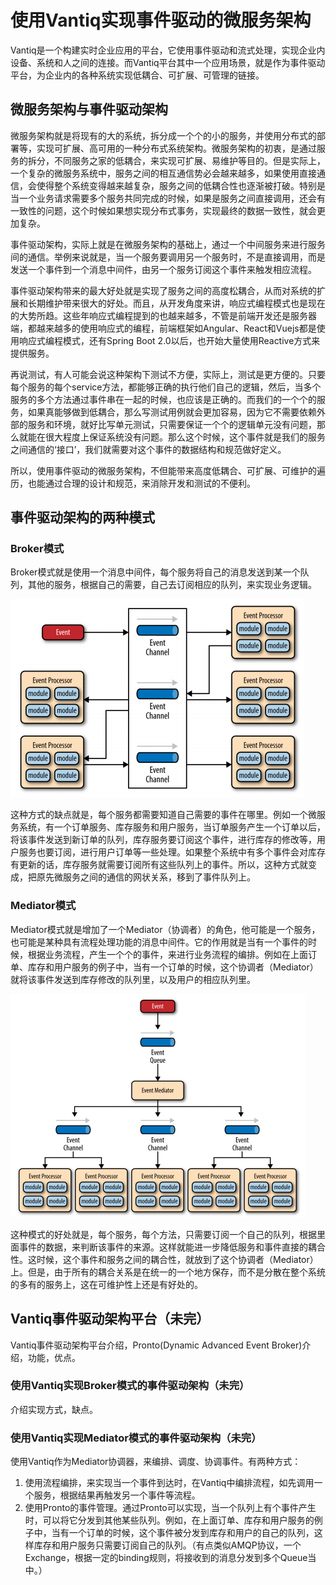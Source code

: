 # 使用Vantiq实现事件驱动的微服务架构

Vantiq是一个构建实时企业应用的平台，它使用事件驱动和流式处理，实现企业内设备、系统和人之间的连接。而Vantiq平台其中一个应用场景，就是作为事件驱动平台，为企业内的各种系统实现低耦合、可扩展、可管理的链接。

## 微服务架构与事件驱动架构
微服务架构就是将现有的大的系统，拆分成一个个的小的服务，并使用分布式的部署等，实现可扩展、高可用的一种分布式系统架构。微服务架构的初衷，是通过服务的拆分，不同服务之家的低耦合，来实现可扩展、易维护等目的。但是实际上，一个复杂的微服务系统中，服务之间的相互通信势必会越来越多，如果使用直接通信，会使得整个系统变得越来越复杂，服务之间的低耦合性也逐渐被打破。特别是当一个业务请求需要多个服务共同完成的时候，如果是服务之间直接调用，还会有一致性的问题，这个时候如果想实现分布式事务，实现最终的数据一致性，就会更加复杂。

事件驱动架构，实际上就是在微服务架构的基础上，通过一个中间服务来进行服务间的通信。举例来说就是，当一个服务要调用另一个服务时，不是直接调用，而是发送一个事件到一个消息中间件，由另一个服务订阅这个事件来触发相应流程。

事件驱动架构带来的最大好处就是实现了服务之间的高度松耦合，从而对系统的扩展和长期维护带来很大的好处。而且，从开发角度来讲，响应式编程模式也是现在的大势所趋。这些年响应式编程提到的也越来越多，不管是前端开发还是服务器端，都越来越多的使用响应式的编程，前端框架如Angular、React和Vuejs都是使用响应式编程模式，还有Spring Boot 2.0以后，也开始大量使用Reactive方式来提供服务。

再说测试，有人可能会说这种架构下测试不方便，实际上，测试是更方便的。只要每个服务的每个service方法，都能够正确的执行他们自己的逻辑，然后，当多个服务的多个方法通过事件串在一起的时候，也应该是正确的。而我们的一个个的服务，如果真能够做到低耦合，那么写测试用例就会更加容易，因为它不需要依赖外部的服务和环境，就好比写单元测试，只需要保证一个个的逻辑单元没有问题，那么就能在很大程度上保证系统没有问题。那么这个时候，这个事件就是我们的服务之间通信的‘接口’，我们就需要对这个事件的数据结构和规范做好定义。

所以，使用事件驱动的微服务架构，不但能带来高度低耦合、可扩展、可维护的遍历，也能通过合理的设计和规范，来消除开发和测试的不便利。

## 事件驱动架构的两种模式
### Broker模式
Broker模式就是使用一个消息中间件，每个服务将自己的消息发送到某一个队列，其他的服务，根据自己的需要，自己去订阅相应的队列，来实现业务逻辑。

![EDA-broker-topology](1_micro_service_eda_using_vantiq/EDA-broker-topology.png?raw=true "Broker模式")

这种方式的缺点就是，每个服务都需要知道自己需要的事件在哪里。例如一个微服务系统，有一个订单服务、库存服务和用户服务，当订单服务产生一个订单以后，将该事件发送到新订单的队列，库存服务要订阅这个事件，进行库存的修改等，用户服务也要订阅，进行用户订单等一些处理。如果整个系统中有多个事件会对库存有更新的话，库存服务就需要订阅所有这些队列上的事件。所以，这种方式就变成，把原先微服务之间的通信的网状关系，移到了事件队列上。

### Mediator模式
Mediator模式就是增加了一个Mediator（协调者）的角色，他可能是一个服务，也可能是某种具有流程处理功能的消息中间件。它的作用就是当有一个事件的时候，根据业务流程，产生一个个的事件，来进行业务流程的编排。例如在上面订单、库存和用户服务的例子中，当有一个订单的时候，这个协调者（Mediator）就将该事件发送到库存修改的队列里，以及用户的相应队列里。

![EDA-mediator-topology](1_micro_service_eda_using_vantiq/EDA-mediator-topology.png?raw=true "Broker模式")

这种模式的好处就是，每个服务，每个方法，只需要订阅一个自己的队列，根据里面事件的数据，来判断该事件的来源。这样就能进一步降低服务和事件直接的耦合性。这时候，这个事件和服务之间的耦合性，就放到了这个协调者（Mediator）上。但是，由于所有的耦合关系是在统一的一个地方保存，而不是分散在整个系统的多有的服务上，这在可维护性上还是有好处的。

## Vantiq事件驱动架构平台（未完）
Vantiq事件驱动架构平台介绍，Pronto(Dynamic Advanced Event Broker)介绍，功能，优点。

### 使用Vantiq实现Broker模式的事件驱动架构（未完）
介绍实现方式，缺点。


### 使用Vantiq实现Mediator模式的事件驱动架构（未完）
使用Vantiq作为Mediator协调器，来编排、调度、协调事件。有两种方式：
1. 使用流程编排，来实现当一个事件到达时，在Vantiq中编排流程，如先调用一个服务，根据结果再触发另一个事件等流程。
2. 使用Pronto的事件管理。通过Pronto可以实现，当一个队列上有个事件产生时，可以将它分发到其他某些队列。例如，在上面订单、库存和用户服务的例子中，当有一个订单的时候，这个事件被分发到库存和用户的自己的队列，这样库存和用户服务只需要订阅自己的队列。（有点类似AMQP协议，一个Exchange，根据一定的binding规则，将接收到的消息分发到多个Queue当中。）


